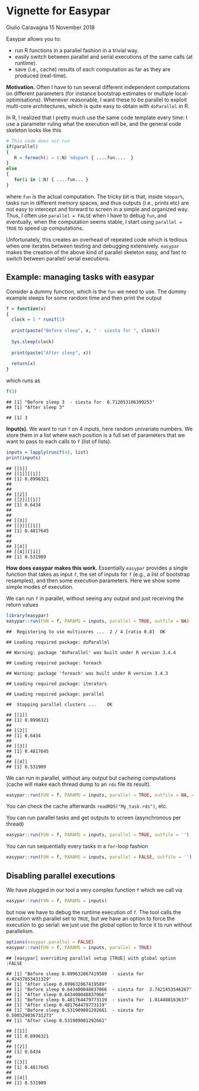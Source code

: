 Vignette for Easypar
================
Giulio Caravagna
15 November 2018

Easypar allows you to:

  - run R functions in a parallel fashion in a trivial way.
  - easily switch between parallel and serial executions of the same
    calls (at runtime).
  - save (i.e., cache) results of each computation as far as they are
    produced (real-time).

**Motivation.** Often I have to run several different independent
computations on different parameters (for instance bootstrap estimates
or multiple local-optimisations). Whenever reasonable, I want these to
be parallel to exploit multi-core architectures, which is quite easy to
obtain with `doParallel` in R.

In R, I realized that I pretty much use the same code template every
time: I use a parameter ruling what the execution will be, and the
general code skeleton looks like this

``` r
# This code does not run
if(parallel)
{
   R = foreach(i = 1:N) %dopar% { ....fun....  }
}
else
{
   for(i in 1:N) { ....fun... }
}
```

where `fun` is the actual computation. The tricky bit is that, inside
`%dopar%`, tasks run in different memory spaces, and thus outputs (i.e.,
prints etc) are not easy to intercept and forward to screen in a simple
and organized way. Thus, I often use `parallel = FALSE` when I have to
debug `fun`, and eventually, when the computation seems stable, I start
using `parallel = TRUE` to speed up computations.

Unfortunately, this creates an overhead of repeated code which is
tedious when one iterates between testing and debugging extensively.
`easypar` makes the creation of the above kind of parallel skeleton
easy, and fast to switch between parallel/ serial executions.

## Example: managing tasks with easypar

Consider a dummy function, which is the `fun` we need to use. The dummy
example sleeps for some random time and then print the output

``` r
f = function(x) 
{
  clock = 5 * runif(1)
  
  print(paste("Before sleep", x, " - siesta for ", clock))
  
  Sys.sleep(clock)
  
  print(paste("After sleep", x))
  
  return(x)
}
```

which runs as

``` r
f(3)
```

    ## [1] "Before sleep 3  - siesta for  0.712053106399253"
    ## [1] "After sleep 3"

    ## [1] 3

**Input(s).** We want to run `f` on 4 inputs, here random univariate
numbers. We store them in a list where each position is a full set of
parameters that we want to pass to each calls to `f` (list of lists).

``` r
inputs = lapply(runif(4), list)
print(inputs)
```

    ## [[1]]
    ## [[1]][[1]]
    ## [1] 0.8996321
    ## 
    ## 
    ## [[2]]
    ## [[2]][[1]]
    ## [1] 0.6434
    ## 
    ## 
    ## [[3]]
    ## [[3]][[1]]
    ## [1] 0.4817645
    ## 
    ## 
    ## [[4]]
    ## [[4]][[1]]
    ## [1] 0.531909

**How does easypar makes this work.** Essentially `easypar` provides a
single function that takes as input `f`, the set of inputs for `f`
(e.g., a list of bootstrap resamples), and then some execution
parameters. Here we show some simple modes of execution.

We can run `f` in parallel, without seeing any output and just receiving
the return values

``` r
library(easypar)
easypar::run(FUN = f, PARAMS = inputs, parallel = TRUE, outfile = NA)
```

    ##  Registering to use multicores ...  2 / 4 [ratio 0.8]  OK

    ## Loading required package: doParallel

    ## Warning: package 'doParallel' was built under R version 3.4.4

    ## Loading required package: foreach

    ## Warning: package 'foreach' was built under R version 3.4.3

    ## Loading required package: iterators

    ## Loading required package: parallel

    ##  Stopping parallel clusters ...    OK

    ## [[1]]
    ## [1] 0.8996321
    ## 
    ## [[2]]
    ## [1] 0.6434
    ## 
    ## [[3]]
    ## [1] 0.4817645
    ## 
    ## [[4]]
    ## [1] 0.531909

We can run in parallel, without any output but cacheing computations
(cache will make each thread dump to an `rds` file its
result).

``` r
easypar::run(FUN = f, PARAMS = inputs, parallel = TRUE, outfile = NA, cache = "My_task.rds")
```

You can check the cache afterwards `readRDS("My_task.rds")`, etc.

You can run parallel tasks and get outputs to screen (asynchronous per
thread)

``` r
easypar::run(FUN = f, PARAMS = inputs, parallel = TRUE, outfile = '')
```

You can run sequentially every tasks in a `for`-loop fashion

``` r
easypar::run(FUN = f, PARAMS = inputs, parallel = FALSE, outfile = '')
```

## Disabling parallel executions

We have plugged in our tool a very complex function `f` which we call
via

``` r
easypar::run(FUN = f, PARAMS = inputs)
```

but now we have to debug the runtime execution of `f`. The tool calls
the execution with parallel set to `TRUE`, but we have an option to
force the execution to go serial: we just use the global option to force
it to run without parallelism.

``` r
options(easypar.parallel = FALSE)
easypar::run(FUN = f, PARAMS = inputs, parallel = TRUE)
```

    ## [easypar] overriding parallel setup [TRUE] with global option :FALSE

    ## [1] "Before sleep 0.899632067419589  - siesta for  4.42437853431329"
    ## [1] "After sleep 0.899632067419589"
    ## [1] "Before sleep 0.643400048837066  - siesta for  3.7421453546267"
    ## [1] "After sleep 0.643400048837066"
    ## [1] "Before sleep 0.481764479773119  - siesta for  1.014488163637"
    ## [1] "After sleep 0.481764479773119"
    ## [1] "Before sleep 0.531909001292661  - siesta for  0.500329036731273"
    ## [1] "After sleep 0.531909001292661"

    ## [[1]]
    ## [1] 0.8996321
    ## 
    ## [[2]]
    ## [1] 0.6434
    ## 
    ## [[3]]
    ## [1] 0.4817645
    ## 
    ## [[4]]
    ## [1] 0.531909
